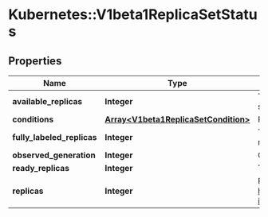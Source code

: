# Kubernetes::V1beta1ReplicaSetStatus

## Properties
Name | Type | Description | Notes
------------ | ------------- | ------------- | -------------
**available_replicas** | **Integer** | The number of available replicas (ready for at least minReadySeconds) for this replica set. | [optional] 
**conditions** | [**Array&lt;V1beta1ReplicaSetCondition&gt;**](V1beta1ReplicaSetCondition.md) | Represents the latest available observations of a replica set&#39;s current state. | [optional] 
**fully_labeled_replicas** | **Integer** | The number of pods that have labels matching the labels of the pod template of the replicaset. | [optional] 
**observed_generation** | **Integer** | ObservedGeneration reflects the generation of the most recently observed ReplicaSet. | [optional] 
**ready_replicas** | **Integer** | The number of ready replicas for this replica set. | [optional] 
**replicas** | **Integer** | Replicas is the most recently oberved number of replicas. More info: https://kubernetes.io/docs/concepts/workloads/controllers/replicationcontroller/#what-is-a-replicationcontroller | 


